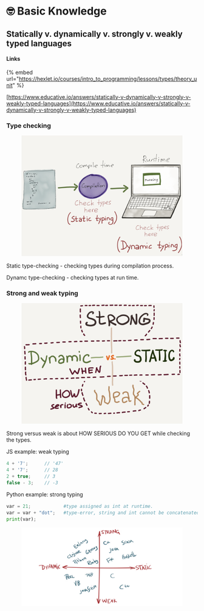 # 🤓 Basic Knowledge

## Statically v. dynamically v. strongly v. weakly typed languages

#### Links

{% embed url="https://hexlet.io/courses/intro_to_programming/lessons/types/theory_unit" %}

[https://www.educative.io/answers/statically-v-dynamically-v-strongly-v-weakly-typed-languages](https://www.educative.io/answers/statically-v-dynamically-v-strongly-v-weakly-typed-languages)

### Type checking

<figure><img src="../.gitbook/assets/изображение (3) (1).png" alt=""><figcaption></figcaption></figure>

Static type-checking - checking types during compilation process.

Dynamc type-checking - checking types at run time.

### Strong and weak typing <a href="#firstheading" id="firstheading"></a>

<figure><img src="../.gitbook/assets/изображение (1) (1).png" alt=""><figcaption></figcaption></figure>

Strong versus weak is about HOW SERIOUS DO YOU GET while checking the types.

JS example: weak typing

```javascript
4 + '7';      // '47'
4 * '7';      // 28
2 + true;     // 3
false - 3;    // -3
```

Python example: strong typing

```python
var = 21;            #type assigned as int at runtime.
var = var + "dot";   #type-error, string and int cannot be concatenated.
print(var);
```

<figure><img src="../.gitbook/assets/изображение (9) (2).png" alt=""><figcaption></figcaption></figure>

